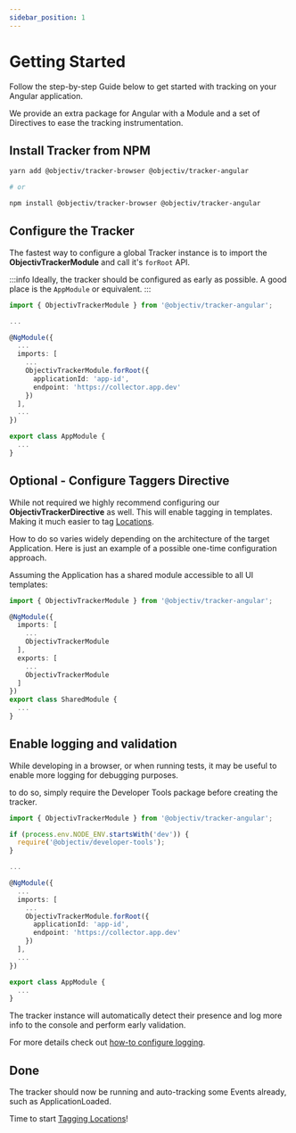 ```yaml
---
sidebar_position: 1
---
```


# Getting Started

Follow the step-by-step Guide below to get started with tracking on your Angular application.

We provide an extra package for Angular with a Module and a set of Directives to ease the tracking instrumentation.

## Install Tracker from NPM

```bash
yarn add @objectiv/tracker-browser @objectiv/tracker-angular

# or 

npm install @objectiv/tracker-browser @objectiv/tracker-angular
```

## Configure the Tracker

The fastest way to configure a global Tracker instance is to import the **ObjectivTrackerModule** and call it's `forRoot` API.

:::info
Ideally, the tracker should be configured as early as possible. A good place is the `AppModule` or equivalent.
:::

```typescript
import { ObjectivTrackerModule } from '@objectiv/tracker-angular';

...

@NgModule({
  ...
  imports: [
    ...
    ObjectivTrackerModule.forRoot({
      applicationId: 'app-id',
      endpoint: 'https://collector.app.dev'
    })
  ],
  ...
})

export class AppModule {
  ...
}

```

## Optional - Configure Taggers Directive

While not required we highly recommend configuring our **ObjectivTrackerDirective** as well. This will enable tagging in
templates. Making it much easier to tag [Locations](/taxonomy/reference/location-contexts/overview.md).

How to do so varies widely depending on the architecture of the target Application. Here is just an example of a possible one-time configuration approach.

Assuming the Application has a shared module accessible to all UI templates:

```typescript
import { ObjectivTrackerModule } from '@objectiv/tracker-angular';

@NgModule({
  imports: [
    ...
    ObjectivTrackerModule
  ],
  exports: [
    ...
    ObjectivTrackerModule
  ]
})
export class SharedModule {
  ...
}

```


## Enable logging and validation
While developing in a browser, or when running tests, it may be useful to enable more logging for debugging purposes.

to do so, simply require the Developer Tools package before creating the tracker. 

```ts
import { ObjectivTrackerModule } from '@objectiv/tracker-angular';

if (process.env.NODE_ENV.startsWith('dev')) {
  require('@objectiv/developer-tools');
}

...

@NgModule({
  ...
  imports: [
    ...
    ObjectivTrackerModule.forRoot({
      applicationId: 'app-id',
      endpoint: 'https://collector.app.dev'
    })
  ],
  ...
})

export class AppModule {
  ...
}
```

The tracker instance will automatically detect their presence and log more info to the console and perform early validation.

For more details check out [how-to configure logging](/tracking/angular/how-to-guides/configuring-logging.md).


## Done
The tracker should now be running and auto-tracking some Events already, such as ApplicationLoaded.

Time to start [Tagging Locations](/tracking/angular/how-to-guides/tagging-locations.md)!
